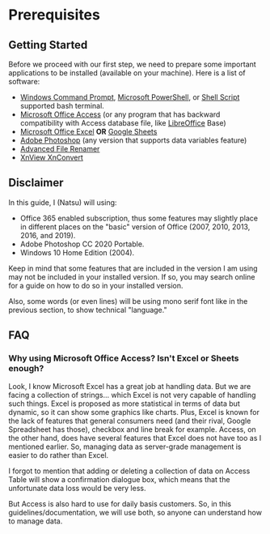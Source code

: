 # Prerequisites

## Getting Started

Before we proceed with our first step, we need to prepare some important applications to be installed (available on your machine). Here is a list of software:

* [Windows Command Prompt](https://www.lifewire.com/how-to-open-command-prompt-2618089), [Microsoft PowerShell](https://github.com/PowerShell/PowerShell), or [Shell Script](https://en.wikipedia.org/wiki/Bash_%28Unix_shell%29) supported bash terminal.
* [Microsoft Office Access](https://www.office.com/) (or any program that has backward compatibility with Access database file, like [LibreOffice](https://www.libreoffice.org/) Base)
* [Microsoft Office Excel](https://www.office.com/) **OR** [Google Sheets](https://docs.google.com/spreadsheets)
* [Adobe Photoshop](https://www.adobe.com/products/photoshop.html) (any version that supports data variables feature)
* [Advanced File Renamer](https://www.advancedrenamer.com/)
* [XnView XnConvert](https://www.xnview.com/en/xnconvert/)

## Disclaimer

In this guide, I (Natsu) will using:

* Office 365 enabled subscription, thus some features may slightly place in different places on the "basic" version of Office (2007, 2010, 2013, 2016, and 2019).
* Adobe Photoshop CC 2020 Portable.
* Windows 10 Home Edition (2004).

Keep in mind that some features that are included in the version I am using may not be included in your installed version. If so, you may search online for a guide on how to do so in your installed version.

Also, some words (or even lines) will be using mono serif font like in the previous section, to show technical "language."

## FAQ

### Why using Microsoft Office Access? Isn't Excel or Sheets enough?

Look, I know Microsoft Excel has a great job at handling data. But we are facing a collection of strings... which Excel is not very capable of handling such things. Excel is proposed as more statistical in terms of data but dynamic, so it can show some graphics like charts. Plus, Excel is known for the lack of features that general consumers need (and their rival, Google Spreadsheet has those), checkbox and line break for example. Access, on the other hand, does have several features that Excel does not have too as I mentioned earlier. So, managing data as server-grade management is easier to do rather than Excel.

I forgot to mention that adding or deleting a collection of data on Access Table will show a confirmation dialogue box, which means that the unfortunate data loss would be very less.

But Access is also hard to use for daily basis customers. So, in this guidelines/documentation, we will use both, so anyone can understand how to manage data.